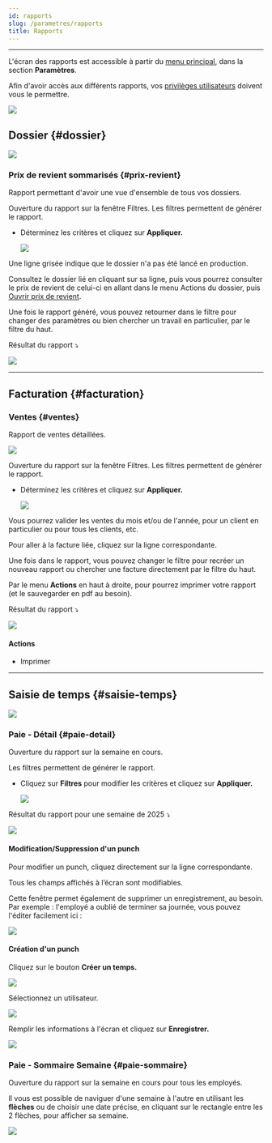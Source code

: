 ```yaml
---
id: rapports
slug: /parametres/rapports
title: Rapports
---
```


---

L'écran des rapports est accessible à partir du [menu principal](../menu.md), dans la section **Paramètres**.

Afin d'avoir accès aux différents rapports, vos [privilèges utilisateurs](../parametres/utilisateurs.md#acces) doivent vous le permettre.

![](../../static/img/Rapport_01.png)

## Dossier {#dossier}

![](../../static/img/Rapport_02.png)

### Prix de revient sommarisés {#prix-revient}

Rapport permettant d'avoir une vue d'ensemble de tous vos dossiers.

Ouverture du rapport sur la fenêtre Filtres. Les filtres permettent de générer le rapport.

- Déterminez les critères et cliquez sur **Appliquer.**

  ![](../../static/img/Rapport_03.png)

Une ligne grisée indique que le dossier n'a pas été lancé en production.

Consultez le dossier lié en cliquant sur sa ligne, puis vous pourrez consulter le prix de revient de celui-ci en allant dans le menu Actions du dossier, puis [Ouvrir prix de revient](../production/dossiers.md#prix-revient).

Une fois le rapport généré, vous pouvez retourner dans le filtre pour changer des paramètres ou bien chercher un travail en particulier, par le filtre du haut.

Résultat du rapport ⤵️

![](../../static/img/Rapport_04.png)

---

## Facturation {#facturation}

### Ventes {#ventes}

Rapport de ventes détaillées.

![](../../static/img/Rapport_05.png)

Ouverture du rapport sur la fenêtre Filtres. Les filtres permettent de générer le rapport.

- Déterminez les critères et cliquez sur **Appliquer.**

  ![](../../static/img/Rapport_06.png)

Vous pourrez valider les ventes du mois et/ou de l'année, pour un client en particulier ou pour tous les clients, etc.

Pour aller à la facture liée, cliquez sur la ligne correspondante.

Une fois dans le rapport, vous pouvez changer le filtre pour recréer un nouveau rapport ou chercher une facture directement par le filtre du haut.

Par le menu **Actions** en haut à droite, pour pourrez imprimer votre rapport (et le sauvegarder en pdf au besoin).

Résultat du rapport ⤵️

![](../../static/img/Rapport_07.png)

#### Actions

- Imprimer

---

## Saisie de temps {#saisie-temps}

![](../../static/img/Rapport_08.png)

### Paie - Détail {#paie-detail}

Ouverture du rapport sur la semaine en cours.

Les filtres permettent de générer le rapport.

- Cliquez sur **Filtres** pour modifier les critères et cliquez sur **Appliquer.**

  ![](../../static/img/Rapport_09.png)

Résultat du rapport pour une semaine de 2025 ⤵️

![](../../static/img/Rapports_Paie_05.png)

#### Modification/Suppression d'un punch

Pour modifier un punch, cliquez directement sur la ligne correspondante.

Tous les champs affichés à l’écran sont modifiables.

Cette fenêtre permet également de supprimer un enregistrement, au besoin.
Par exemple : l'employé a oublié de terminer sa journée, vous pouvez l'éditer facilement ici :

![](../../static/img/Rapports_Paie_01.png)

#### Création d'un punch

Cliquez sur le bouton **Créer un temps.**

![](../../static/img/Rapports_Paie_02.png)

Sélectionnez un utilisateur.

![](../../static/img/Rapports_Paie_03.png)

Remplir les informations à l'écran et cliquez sur **Enregistrer.**

![](../../static/img/Rapports_Paie_04.png)

### Paie - Sommaire Semaine {#paie-sommaire}

Ouverture du rapport sur la semaine en cours pour tous les employés.

Il vous est possible de naviguer d'une semaine à l'autre en utilisant les **flèches** ou de choisir une date précise, en cliquant sur le rectangle entre les 2 flèches, pour afficher sa semaine.

![](../../static/img/Rapports_Paie_06.gif)
